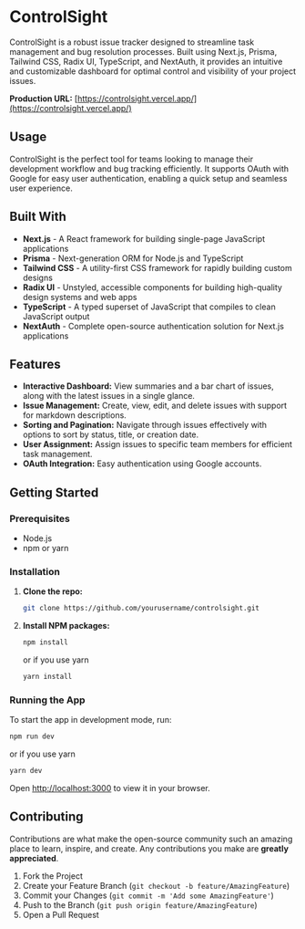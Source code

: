 # ControlSight

ControlSight is a robust issue tracker designed to streamline task management and bug resolution processes. Built using Next.js, Prisma, Tailwind CSS, Radix UI, TypeScript, and NextAuth, it provides an intuitive and customizable dashboard for optimal control and visibility of your project issues.

**Production URL:** [https://controlsight.vercel.app/](https://controlsight.vercel.app/)

## Usage

ControlSight is the perfect tool for teams looking to manage their development workflow and bug tracking efficiently. It supports OAuth with Google for easy user authentication, enabling a quick setup and seamless user experience.

## Built With

- **Next.js** - A React framework for building single-page JavaScript applications
- **Prisma** - Next-generation ORM for Node.js and TypeScript
- **Tailwind CSS** - A utility-first CSS framework for rapidly building custom designs
- **Radix UI** - Unstyled, accessible components for building high-quality design systems and web apps
- **TypeScript** - A typed superset of JavaScript that compiles to clean JavaScript output
- **NextAuth** - Complete open-source authentication solution for Next.js applications

## Features

- **Interactive Dashboard:** View summaries and a bar chart of issues, along with the latest issues in a single glance.
- **Issue Management:** Create, view, edit, and delete issues with support for markdown descriptions.
- **Sorting and Pagination:** Navigate through issues effectively with options to sort by status, title, or creation date.
- **User Assignment:** Assign issues to specific team members for efficient task management.
- **OAuth Integration:** Easy authentication using Google accounts.

## Getting Started

### Prerequisites

- Node.js
- npm or yarn

### Installation

1. **Clone the repo:**
   ```bash
   git clone https://github.com/yourusername/controlsight.git
   ```
2. **Install NPM packages:**
   ```bash
   npm install
   ```
   or if you use yarn
   ```bash
   yarn install
   ```

### Running the App

To start the app in development mode, run:

```bash
npm run dev
```
or if you use yarn

```bash
yarn dev
```

Open [http://localhost:3000](http://localhost:3000) to view it in your browser.

## Contributing

Contributions are what make the open-source community such an amazing place to learn, inspire, and create. Any contributions you make are **greatly appreciated**.

1. Fork the Project
2. Create your Feature Branch (`git checkout -b feature/AmazingFeature`)
3. Commit your Changes (`git commit -m 'Add some AmazingFeature'`)
4. Push to the Branch (`git push origin feature/AmazingFeature`)
5. Open a Pull Request